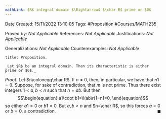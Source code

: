 ```yaml
---
mathLink: $R$ integral domain $\Rightarrow$ $\char R$ prime or $0$
---
```


<div class="topSpace"></div>

Date Created: 15/11/2022 13:10:05
Tags: #Proposition #Courses/MATH235

Proved by: _Not Applicable_
References: _Not Applicable_
Justifications: _Not Applicable_

Generalizations: _Not Applicable_
Counterexamples: _Not Applicable_

``` ad-Proposition
title: Proposition.

_Let $R$ be an integral domain. Then its characteristic is either prime or $0$._

```

_Proof_. Let $n\coloneqq\char R$. If $n\neq0$, then, in particular, we have that $n1=0$. Suppose, for sake of contradiction, that $m$ is not prime. Thus there exist integers $1<a,b<n$ such that $n=ab$. But then
$$\begin{equation}
    a1\cdot b1=\l(ab\r)1=n1=0,
\end{equation}$$
so either $a1=0$ or $b1=0$. But $a,b<n$ and $n=\char R$, so this forces $a=0$ or $b=0$, a contradiction.<span style="float:right;">$\blacksquare$</span>
